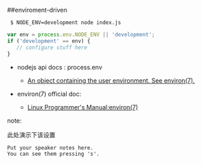 ##enviroment-driven

```shell
 $ NODE_ENV=development node index.js

```

```javascript
var env = process.env.NODE_ENV || 'development';
if ('development' == env) {
   // configure stuff here
}
```

+ nodejs api docs : process.env
	- [An object containing the user environment. See environ(7).](http://nodejs.org/api/process.html#process_process_env)

+ environ(7) official doc:
	- [Linux Programmer's Manual:environ(7)](http://man7.org/linux/man-pages/man7/environ.7.html)

note:

此处演示下该设置
<!-- + [find an nice guide  on express's envrioment-driven development](http://www.hacksparrow.com/running-express-js-in-production-mode.html) -->
    Put your speaker notes here.
    You can see them pressing 's'.
